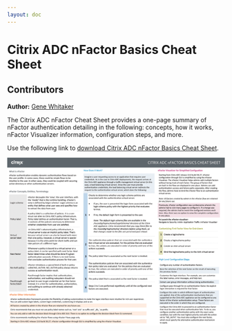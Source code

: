 ```yaml
---
layout: doc
---
```

# Citrix ADC nFactor Basics Cheat Sheet

## Contributors

**Author:** [Gene Whitaker](mailto:gene.whitaker@citrix.com)

The Citrix ADC nFactor Cheat Sheet provides a one-page summary of nFactor authentication detailing in the following: concepts, how it works, nFactor Visualizer information, configuration steps, and more.

Use the following link to [download Citrix ADC nFactor Basics Cheat Sheet](/en-us/tech-zone/learn/downloads/diagrams-posters_cheat-sheet-adc-nfactor.pdf).

[![TODO](/en-us/tech-zone/learn/media/diagrams-posters_cheat-sheet-adc-nfactor_1.png)](/en-us/tech-zone/learn/downloads/diagrams-posters_cheat-sheet-adc-nfactor.pdf)
